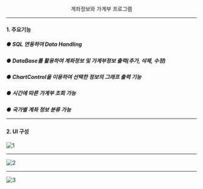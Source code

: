 
<p align=center size=20>계좌정보와 가계부 프로그램<hr/>

#### 1. 주요기능
##### ● SQL 연동하여 Data Handling
##### ● DataBase를 활용하여 계좌정보 및 가계부정보 출력(추가, 삭제, 수정)
##### ● ChartControl을 이용하여 선택한 정보의 그래프 출력 기능
##### ● 시간에 따른 가계부 조회 가능 
##### ● 국가별 계좌 정보 분류 가능 <hr/>

#### 2. UI 구성
![1](https://user-images.githubusercontent.com/69396761/90217225-5e98ec00-de33-11ea-9891-bdb976a9684f.gif)<hr/>
![2](https://user-images.githubusercontent.com/69396761/90217434-eda60400-de33-11ea-8177-d0d6b6cc3a0d.gif)<hr/>
![3](https://user-images.githubusercontent.com/69396761/90229509-9a8b7b80-de4a-11ea-8d2a-989e5b35a854.gif)
